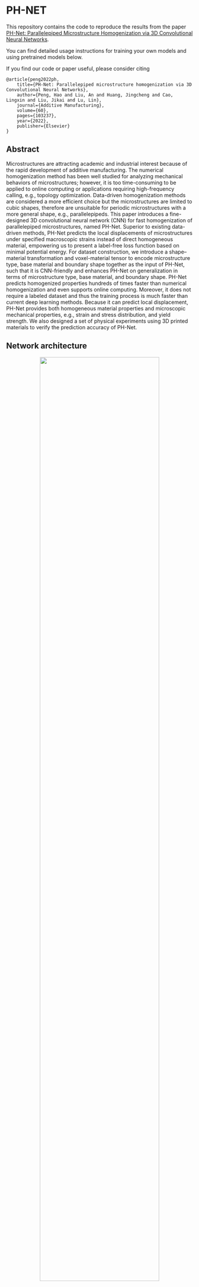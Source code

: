 # PH-NET
This repository contains the code to reproduce the results from the paper
[PH-Net: Parallelepiped Microstructure Homogenization via 3D Convolutional Neural Networks](https://doi.org/10.1016/j.addma.2022.103237).

You can find detailed usage instructions for training your own models and using pretrained models below.

If you find our code or paper useful, please consider citing

    @article{peng2022ph,
        title={PH-Net: Parallelepiped microstructure homogenization via 3D Convolutional Neural Networks},
        author={Peng, Hao and Liu, An and Huang, Jingcheng and Cao, Lingxin and Liu, Jikai and Lu, Lin},
        journal={Additive Manufacturing},
        volume={60},
        pages={103237},
        year={2022},
        publisher={Elsevier}
    }

## Abstract
Microstructures are attracting academic and industrial interest because of the rapid development of additive manufacturing. The numerical homogenization method has been well studied for analyzing mechanical behaviors of microstructures; however, it is too time-consuming to be applied to online computing or applications requiring high-frequency calling, e.g., topology optimization. Data-driven homogenization methods are considered a more efficient choice but the microstructures are limited to cubic shapes, therefore are unsuitable for periodic microstructures with a more general shape, e.g., parallelepipeds. This paper introduces a fine-designed 3D convolutional neural network (CNN) for fast homogenization of parallelepiped microstructures, named PH-Net. Superior to existing data-driven methods, PH-Net predicts the local displacements of microstructures under specified macroscopic strains instead of direct homogeneous material, empowering us to present a label-free loss function based on minimal potential energy. For dataset construction, we introduce a shape–material transformation and voxel-material tensor to encode microstructure type, base material and boundary shape together as the input of PH-Net, such that it is CNN-friendly and enhances PH-Net on generalization in terms of microstructure type, base material, and boundary shape. PH-Net predicts homogenized properties hundreds of times faster than numerical homogenization and even supports online computing. Moreover, it does not require a labeled dataset and thus the training process is much faster than current deep learning methods. Because it can predict local displacement, PH-Net provides both homogeneous material properties and microscopic mechanical properties, e.g., strain and stress distribution, and yield strength. We also designed a set of physical experiments using 3D printed materials to verify the prediction accuracy of PH-Net.


## Network architecture
<div align=center> 
    <img src="fig/net.jpg" width = 80%/> 
</div>

+ (a) the pre-processing to encode microstructure, base material and boundary shape into a material-voxel tensor as input.

+ (b) predicting microscope displacements and then homogenized material properties through a convolutional neural network.
+ (c) a post-processing step to recover the homogeneous material of parallelepiped microstructure.


<!-- ## Results
<div align=center> 
    <img src="fig/res.jpg" width = 80%/> 
</div>
<!-- <figure class="half"> 
    <img src="fig/res1.jpg">
    <img src="fig/res2.jpg">
</figure> --> 
<!-- Three parallelepiped TPMS-TG microstructures with the same volume fraction (10%) but different shape parameters (left column). From top to bottom,their shape parameters are (75◦,75◦,75◦,1,1,1),(90◦,90◦,90◦,1,1,2),(75◦,75◦,75◦,1,1,2),respectively. The second and third columns are the plots of predicted Young’s modulus given by numerical homogenization (middle) and PH-Net (right).

More results can be found in the paper. -->


## Usage
When you have installed all dependencies and obtained the preprocessed data, you are ready to run our pretrained models and train new models from scratch.

### Installation
You have to make sure that you have all dependencies in place.
The simplest way to do so, is to use [anaconda](https://www.anaconda.com/). 

You can create an anaconda environment called `ph_net` using
```shell
conda env create -f environment.yaml
conda activate ph_net
```

### Data generation
To start with, we require a fundamental microstructure model that can be represented using voxels. Once we have this, we can generate models of various affine transformations as training data, using the voxel-based representation. Additionally, we need to define the essential properties of these models, including the Young's modulus $E$ and the Poisson's ratio $v$. It is also necessary to calculate the elastic tensor $C^b$, stiffness matrix $K$, and force traction $f$ of the model, which will be used as inputs for the network.

<!-- First, we need to give a basic microstructure model, expressed in voxels. Then, based on the basic model of voxel expression, models of different affine transformations are generated as training data. In addition, we need to define  the basic information of these models, such as Young’s modulus $E$ and Poisson’s ratio $v$. And we also need to calculate the elastic tensor $C^b$, stiffness matrix 𝐾 and force traction $f$ of the model. This will be fed into the network as preliminaries. -->

To this end, simply run
```sh
$ sh generate.sh
```
The content of this script is
```sh
CUDA_VISIBLE_DEVICES=0 python generate.py configs/tg.yaml
```
It's important to highlight the usage of `configs/tg.yaml` in the configuration of the entire project. Within this file, the `dataset` section is particularly crucial as it's responsible for configuring the data generation process.

<!-- It is worth noting `configs/PSL.yaml` that this is the yaml file used to configure the entire project, `dataset` section is used to configure data generation. -->
<!-- This script should generate the data automatically into the `dataset` folder. -->
```yaml
dataset:
  out_dir: dataset/tg
  train_ratio: 0.8
  shuffle: true
  material:
    youngs_modulus_hard: 1
    youngs_modulus_soft: 1e-6
    poisson_ratio: 0.3
  voxel:
    dir: dataset/voxel/tg
    resolution: 36
    size: 40
  shape:
    sample_per_voxel: 1500
    scale_min: 1
    scale_max: 2
    angle_min: 75
    angle_max: 90
```
The `material` section is where the Young's modulus(`youngs_modulus_hard` and `youngs_modulus_soft`) and Poisson's ratio(`poisson_ratio`) are defined. Within the `voxel` section, `dir` corresponds to the directory where the basic microstructure voxel file is stored. `resolution` defines the resolution of the voxel, and `size` specifies the number of basic microstructures available.

In the `shape` section, `sample_per_voxel` indicates the number of parallelepiped microstructures that are generated based on each base cube microstructure. The parameters `scale_min` and `scale_max` define the magnitude scale range, while `angle_min` and `angle_max` represent the range of angles between the coordinate axes.
<!-- 
In `material`, Young's modulus and Poisson's ratio are defined .
In `voxel`, `dir` represents the location where the basic microstructure voxel file is stored, `resolution` represents the resolution of the voxel, and `size` represents how many basic microstructure there are.
In `shape`, `sample_per_voxel` represents how many parallelepiped microstructures are generated based on each base cube microstructure. `scale_min, scale_max` and `angle_min, angle_max` represent the magnitude scale range and the angle range between the coordinate axes respectively. -->

### Training

To train a new network from scratch, run
```shell
$ sh train.sh
```
The content of `train.sh` is
```bash
CUDA_VISIBLE_DEVICES=0,1,2,3 python train_dp.py configs/tg.yaml --world_size=4
```
In `configs/tg.yaml`, `train` section is used to configure PH-Net training.

```yaml
train:
  batch_size: 8
  out_dir: out/tg
  learning_rate: 5e-4
  epoch: 20
  eval_interval: 100
  pre_train: 'model.pt'
```

### Prediction
By passing a set of input data to the net , you can obtain the microscopic displacement directly with a size of $ (18*n*n*n) $. The elasticity tensor can be solved using the 
```python
C_homo=homo_net.homogenized(voxel,output,ke,X0)
``` 
method within the `network_homogenization` class. This method takes the input voxel, microscopic displacement (output), stiffness matrix(ke), and macroscopic strain(X0) as inputs to homogenize the elastic tensor, resulting in a tensor with dimensions of $$(36*36)$$.

<!-- Using `output = net(input)`, you can directly obtain the microscopic displacement of a set of input data $(18*n*n*n)$. The elasticity tensor is solved using `C_homo=homo_net.homogenized(voxel,output,ke,X0)` in class `network_homogenization`. Input voxel, microscopic displacement (output), stiffness matrix, macroscopic strain, can be solved to homogenize the elastic tensor$(36*36)$.  -->


## Example

We have provided a basic dataset that utilizes a triply periodic minimal surface known as the Tubular Gyroid (TG-TPMS) as the basic microstructure. This dataset consists of 40 uniformly sampled volume fractions ranging $[0.02, 0.33]$. For each volume fraction, we have selected 1500 distinct boundary shapes within a range of shape parameters. The magnitude scale range is set to $[1,2]$, while the angle range is $[75^\circ, 90^\circ]$, resulting in a total of 60k samples.The elasticity parameters for this dataset are set to $E_h = 1$, $v = 0.3$, and $E_s = 1\times10^{-6}$.


The following image shows the dataset we have provided, consisting of a total of 40 models.
<!-- We also provide a basic dataset. In this dataset, we choose a triply periodic minimal surface called Tubular Gyroid (TG-TPMS) as the basic microstructure with 40 uniform samples in the volume fraction $[2\%,33\%]$. 
We select 1500 distinct boundary shapes for each volume fraction sample in range of shape parameters.the magnitude scale range is $[1,2]$ and the angle range is $[75 ^\circ, 90^\circ]$, hence we have 60k samples in total. 
The other parameters are: $E_h = 1$,$v = 0.3$ and $E_s = 1×10^{−6}$. -->


<div align=center> 
    <img src="fig/model.jpg" width = 80%/> 
</div>

The overall configuration file is:
```yml
# configs/tg.yaml
dataset:
  out_dir: dataset/tg
  train_ratio: 0.8
  shuffle: true
  material:
    youngs_modulus_hard: 1
    youngs_modulus_soft: 1e-6
    poisson_ratio: 0.3
  voxel:
    dir: dataset/voxel/tg
    resolution: 36
    size: 40
  shape:
    sample_per_voxel: 1500
    scale_min: 1
    scale_max: 2
    angle_min: 75
    angle_max: 90
train:
  batch_size: 8
  out_dir: out/tg
  learning_rate: 5e-4
  epoch: 100
  eval_interval: 100
  pre_train: 'model.pt'
```
Change the content in `generate.sh` to
```bash 
CUDA_VISIBLE_DEVICES=0 python generate.py configs/tg.yaml
```
Change the content in `train.sh` to
```bash
CUDA_VISIBLE_DEVICES=0,1,2,3 python train_dp.py configs/tg.yaml --world_size=4
```
## License
<a rel="license" href="http://creativecommons.org/licenses/by-nc/4.0/"><img alt="Creative Commons License" style="border-width:0" src="https://i.creativecommons.org/l/by-nc/4.0/88x31.png" /></a><br />This work is licensed under a <a rel="license" href="LICENSE">Creative Commons Attribution-NonCommercial 4.0 International License</a>.



<!-- <a rel="license" href="http://creativecommons.org/licenses/by-nc-nd/3.0/"><img alt="Creative Commons License" style="border-width:0" src="https://i.creativecommons.org/l/by-nc-nd/3.0/88x31.png" /></a>
This project is licensed under the [Creative Commons Attribution-NonCommercial (CC BY-NC) 4.0 International License](https://creativecommons.org/licenses/by-nc/4.0/deed.zh). This means that you are free to use, copy, distribute, and transmit the project for non-commercial purposes. -->